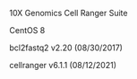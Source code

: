 10X Genomics Cell Ranger Suite

CentOS 8

bcl2fastq2 v2.20 (08/30/2017)

cellranger v6.1.1 (08/12/2021)
